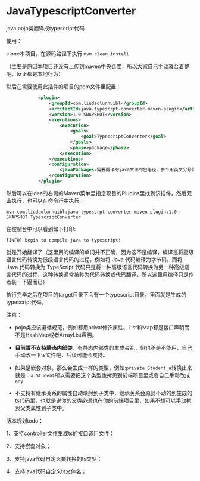 # JavaTypescriptConverter
java pojo类翻译成typescript代码

使用：

clone本项目，在源码路径下执行:`mvn clean install`

（主要是原因本项目还没有上传到maven中央仓库，所以大家自己手动凑合着整吧，反正都是本地行为）

然后在需要使用此插件的项目的pom文件里配置：

```xml
            <plugin>
                <groupId>com.liudaolunhuibl</groupId>
                <artifactId>java-typescrpt-converter-maven-plugin</artifactId>
                <version>1.0-SNAPSHOT</version>
                <executions>
                    <execution>
                        <goals>
                            <goal>TypescriptConverter</goal>
                        </goals>
                        <phase>package</phase>
                    </execution>
                </executions>
                <configuration>
                    <javaPackages>需要翻译的java文件的包路径，多个用英文分号隔开，例如:com.a.b.dto;com.d.r.bo</javaPackages>
                </configuration>
            </plugin>
```

然后可以在idea的右侧的Maven菜单里指定项目的Plugins里找到该插件，然后双击执行，也可以在命令行中执行：

````shell
mvn com.liudaolunhuibl:java-typescrpt-converter-maven-plugin:1.0-SNAPSHOT:TypescriptConverter
````

在控制台中可以看到如下打印:

```shell
[INFO] begin to compile java to typescript!
```

就是开始翻译了（这里用的编译的单词并不正确，因为这不是编译，编译是将高级语言代码转换为低级语言代码的过程，例如将 Java 代码编译为字节码。而将 Java 代码转换为 TypeScript 代码只是将一种高级语言代码转换为另一种高级语言代码的过程，这种转换通常被称为代码转换或代码翻译。所以这里用编译只是作者装一下逼而已）

执行完毕之后在项目的target目录下会有一个typescript目录，里面就是生成的typescript代码。

注意：

- pojo类应该遵循规范，例如都用privat修饰属性、List和Map都是接口声明而不是HashMap或者ArrayList声明。

- **目前暂不支持静态内部类**，有静态内部类的生成会乱，但也不是不能用，自己手动改一下ts文件吧，后续可能会支持。

- 如果是嵌套对象，那么会生成一样的类型，例如:`private Student a`转换出来就是：`a:Student`所以需要把这个类型也拷贝到前端项目里或者自己手动改成`any`

- 不支持有继承关系的属性自动映射到子类中，继承关系会原封不动的到生成的ts代码里，也就是说你的父类必须也在你的前端项目里，如果不想可以手动拷贝父类属性到子类中。



版本规划todo：

1、支持controller文件生成ts的接口调用文件；

2、支持嵌套对象；

3、支持java代码自定义要转换的ts类型；

4、支持java代码自定义ts文件名；
